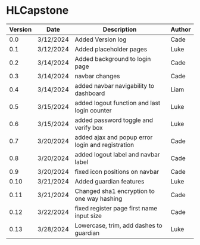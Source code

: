 # HLCapstone

 | Version | Date | Description | Author |
 | ------ | ------ | ------------ | -------- |
 | 0.0 | 3/12/2024 | Added Version log| Cade | 
 | 0.1 | 3/12/2024 | Added placeholder pages | Luke |
 | 0.2 | 3/14/2024 | Added background to login page | Cade |
 | 0.3 | 3/14/2024 | navbar changes | Cade |
 | 0.4 | 3/14/2024 | added navbar navigability to dashboard | Liam |
 | 0.5 | 3/15/2024 | added logout function and last login counter | Luke |
 | 0.6 | 3/15/2024 | added password toggle and verify box | Luke |
 | 0.7 | 3/20/2024 | added ajax and popup error login and registration | Cade |
 | 0.8 | 3/20/2024 | added logout label and navbar label | Cade |
 | 0.9 | 3/20/2024 | fixed icon positions on navbar | Cade |
 | 0.10 | 3/21/2024 | Added guardian features | Luke |
 | 0.11 | 3/21/2024 | Changed sha1 encryption to one way hashing | Cade |
 | 0.12 | 3/22/2024 | fixed register page first name input size | Cade |
 | 0.13 | 3/28/2024 | Lowercase, trim, add dashes to guardian | Luke |

